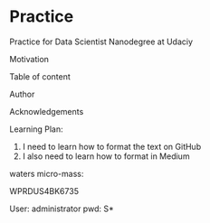 # Practice
Practice for Data Scientist Nanodegree at Udaciy

Motivation

Table of content

Author

Acknowledgements

Learning Plan:
  1. I need to learn how to format the text on GitHub
  2. I also need to learn how to format in Medium


waters micro-mass:

WPRDUS4BK6735

User: administrator
pwd: S*
